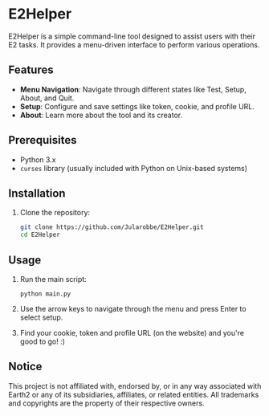 # E2Helper

E2Helper is a simple command-line tool designed to assist users with their E2 tasks. It provides a menu-driven interface to perform various operations.

## Features

- **Menu Navigation**: Navigate through different states like Test, Setup, About, and Quit.
- **Setup**: Configure and save settings like token, cookie, and profile URL.
- **About**: Learn more about the tool and its creator.

## Prerequisites

- Python 3.x
- `curses` library (usually included with Python on Unix-based systems)

## Installation

1. Clone the repository:
    ```sh
    git clone https://github.com/Jularobbe/E2Helper.git
    cd E2Helper
    ```

## Usage

1. Run the main script:
    ```
    python main.py
    ```

2. Use the arrow keys to navigate through the menu and press Enter to select setup.

3. Find your cookie, token and profile URL (on the website) and you're good to go! :)

## Notice

This project is not affiliated with, endorsed by, or in any way associated with Earth2 or any of its subsidiaries, affiliates, or related entities. All trademarks and copyrights are the property of their respective owners.